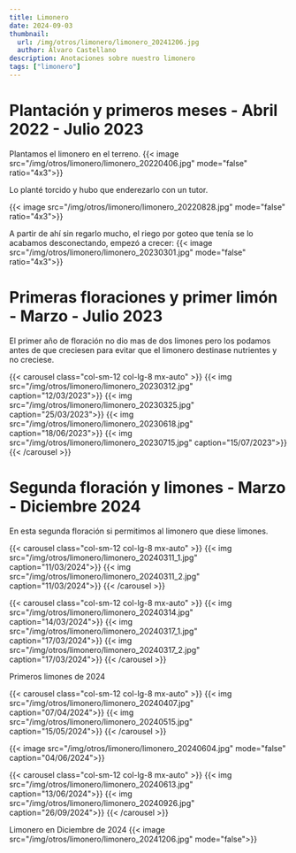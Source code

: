 ```yaml
---
title: Limonero
date: 2024-09-03
thumbnail:
  url: /img/otros/limonero/limonero_20241206.jpg
  author: Álvaro Castellano
description: Anotaciones sobre nuestro limonero
tags: ["limonero"]
---
```


# Plantación y primeros meses - Abril 2022 - Julio 2023

Plantamos el limonero en el terreno.
{{< image src="/img/otros/limonero/limonero_20220406.jpg" mode="false" ratio="4x3">}}

Lo planté torcido y hubo que enderezarlo con un tutor.

{{< image src="/img/otros/limonero/limonero_20220828.jpg" mode="false" ratio="4x3">}}

A partir de ahí sin regarlo mucho, el riego por goteo que tenía se lo acabamos desconectando, empezó a crecer:
{{< image src="/img/otros/limonero/limonero_20230301.jpg" mode="false" ratio="4x3">}}

# Primeras floraciones y primer limón - Marzo - Julio 2023

El primer año de floración no dio mas de dos limones pero los podamos antes de que creciesen para evitar que el limonero destinase nutrientes y no creciese.

{{< carousel class="col-sm-12 col-lg-8 mx-auto" >}}
{{< img src="/img/otros/limonero/limonero_20230312.jpg" caption="12/03/2023">}}
{{< img src="/img/otros/limonero/limonero_20230325.jpg" caption="25/03/2023">}}
{{< img src="/img/otros/limonero/limonero_20230618.jpg" caption="18/06/2023">}}
{{< img src="/img/otros/limonero/limonero_20230715.jpg" caption="15/07/2023">}}
{{< /carousel >}}

# Segunda floración y limones - Marzo - Diciembre 2024

En esta segunda floración si permitimos al limonero que diese limones.

{{< carousel class="col-sm-12 col-lg-8 mx-auto" >}}
{{< img src="/img/otros/limonero/limonero_20240311_1.jpg" caption="11/03/2024">}}
{{< img src="/img/otros/limonero/limonero_20240311_2.jpg" caption="11/03/2024">}}
{{< /carousel >}}

{{< carousel class="col-sm-12 col-lg-8 mx-auto" >}}
{{< img src="/img/otros/limonero/limonero_20240314.jpg" caption="14/03/2024">}}
{{< img src="/img/otros/limonero/limonero_20240317_1.jpg" caption="17/03/2024">}}
{{< img src="/img/otros/limonero/limonero_20240317_2.jpg" caption="17/03/2024">}}
{{< /carousel >}}

Primeros limones de 2024

{{< carousel class="col-sm-12 col-lg-8 mx-auto" >}}
{{< img src="/img/otros/limonero/limonero_20240407.jpg" caption="07/04/2024">}}
{{< img src="/img/otros/limonero/limonero_20240515.jpg" caption="15/05/2024">}}
{{< /carousel >}}

{{< image src="/img/otros/limonero/limonero_20240604.jpg" mode="false" caption="04/06/2024">}}

{{< carousel class="col-sm-12 col-lg-8 mx-auto" >}}
{{< img src="/img/otros/limonero/limonero_20240613.jpg" caption="13/06/2024">}}
{{< img src="/img/otros/limonero/limonero_20240926.jpg" caption="26/09/2024">}}
{{< /carousel >}}

Limonero en Diciembre de 2024
{{< image src="/img/otros/limonero/limonero_20241206.jpg" mode="false">}}
